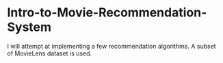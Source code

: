 # Intro-to-Movie-Recommendation-System
I will attempt at implementing a few recommendation algorithms. A subset of MovieLens dataset is used.
